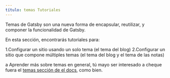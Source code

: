 ```yaml
---
título: temas Tutoriales
---
```


Temas de Gatsby son una nueva forma de encapsular, reutilizar, y componer la funcionalidad de Gatsby.

En esta sección, encontrarás tutoriales para:

1.Configurar un sitio usando un solo tema (el tema del blog)
2.Configurar un sitio que compone múltiples temas (el tema del blog y el tema de las notas)

a Aprender más sobre temas en general, tú mayo ser interesado a cheque fuera el [temas sección de el docs](/docs/themes), como bien.

<GuideList slug={props.slug} />
